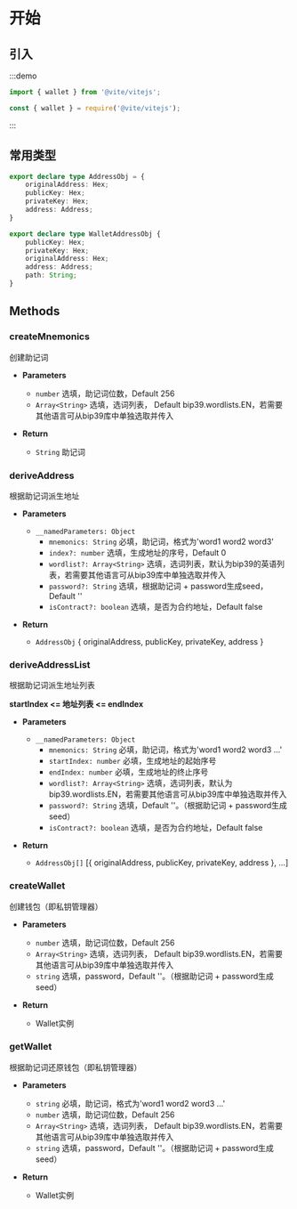 # 开始

## 引入

:::demo

```javascript tab:ES6
import { wallet } from '@vite/vitejs';
```

```javascript tab:require
const { wallet } = require('@vite/vitejs');
```

:::

## 常用类型

```typescript
export declare type AddressObj = {
    originalAddress: Hex;
    publicKey: Hex;
    privateKey: Hex;
    address: Address;
}

export declare type WalletAddressObj {
    publicKey: Hex;
    privateKey: Hex;
    originalAddress: Hex;
    address: Address;
    path: String;
}
```

## Methods

### createMnemonics
创建助记词

- **Parameters** 
    * `number` 选填，助记词位数，Default 256
    * `Array<String>` 选填，选词列表， Default bip39.wordlists.EN，若需要其他语言可从bip39库中单独选取并传入

- **Return**
    * `String` 助记词

### deriveAddress
根据助记词派生地址

- **Parameters** 
    * `__namedParameters: Object`
        - `mnemonics: String` 必填，助记词，格式为'word1 word2 word3'
        - `index?: number` 选填，生成地址的序号，Default 0
        - `wordlist?: Array<String>` 选填，选词列表，默认为bip39的英语列表，若需要其他语言可从bip39库中单独选取并传入
        - `password?: String` 选填，根据助记词 + password生成seed，Default ''
        - `isContract?: boolean` 选填，是否为合约地址，Default false

- **Return**
    * `AddressObj` { originalAddress, publicKey, privateKey, address }

### deriveAddressList
根据助记词派生地址列表

**startIndex <= 地址列表 <= endIndex**

- **Parameters** 
    * `__namedParameters: Object`
        - `mnemonics: String` 必填，助记词，格式为'word1 word2 word3 ...'
        - `startIndex: number` 必填，生成地址的起始序号
        - `endIndex: number` 必填，生成地址的终止序号
        - `wordlist?: Array<String>` 选填，选词列表，默认为bip39.wordlists.EN，若需要其他语言可从bip39库中单独选取并传入
        - `password?: String` 选填，Default ''。（根据助记词 + password生成seed）
        - `isContract?: boolean` 选填，是否为合约地址，Default false

- **Return**
    * `AddressObj[]` [{ originalAddress, publicKey, privateKey, address }, ...]

### createWallet
创建钱包（即私钥管理器）

- **Parameters** 
    * `number` 选填，助记词位数，Default 256
    * `Array<String>` 选填，选词列表， Default bip39.wordlists.EN，若需要其他语言可从bip39库中单独选取并传入
    * `string` 选填，password，Default ''。（根据助记词 + password生成seed）

- **Return**
    * Wallet实例

### getWallet
根据助记词还原钱包（即私钥管理器）

- **Parameters** 
    * `string` 必填，助记词，格式为'word1 word2 word3 ...'
    * `number` 选填，助记词位数，Default 256
    * `Array<String>` 选填，选词列表， Default bip39.wordlists.EN，若需要其他语言可从bip39库中单独选取并传入
    * `string` 选填，password，Default ''。（根据助记词 + password生成seed）

- **Return**
    * Wallet实例